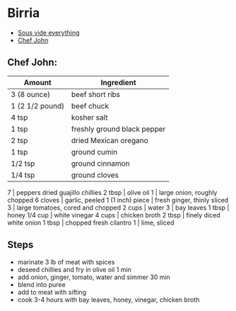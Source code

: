 # Birria

- [Sous vide everything](https://www.youtube.com/watch?v=db8KvJjyRuo)
- [Chef John](https://www.youtube.com/watch?v=qqKNH2HRbD4)

## Chef John:


Amount | Ingredient
--- | ---
3 (8 ounce) | beef short ribs
1 (2 1/2 pound) | beef chuck
4 tsp | kosher salt
1 tsp | freshly ground black pepper
2 tsp | dried Mexican oregano
1 tsp | ground cumin
1/2 tsp | ground cinnamon
1/4 tsp | ground cloves


7 | peppers dried guajillo chillies
2 tbsp | olive oil
1 | large onion, roughly chopped
6 cloves | garlic, peeled
1 (1 inch) piece | fresh ginger, thinly sliced
3 | large tomatoes, cored and chopped
2 cups | water
3 | bay leaves
1 tbsp | honey
1/4 cup | white vinegar
4 cups | chicken broth
2 tbsp | finely diced white onion
1 tbsp | chopped fresh cilantro
1 | lime, sliced


## Steps
- marinate 3 lb of meat with spices
- deseed chillies and fry in olive oil 1 min
- add onion, ginger, tomato, water and simmer 30 min
- blend into puree
- add to meat with sifting
- cook 3-4 hours with bay leaves, honey, vinegar, chicken broth


